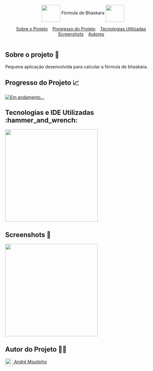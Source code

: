 <p align=center><img align="center" src="https://i.imgur.com/oscZqUy.png" height="55" width="60"/> Fórmula de Bhaskara <img align="center" src="https://i.imgur.com/oscZqUy.png" height="55" width="60"/></p>

<div id="inicio" align=center>
  <a href="#sobre">Sobre o Projeto</a>&nbsp;&nbsp;&nbsp;
  <a href="#progresso">Progresso do Projeto</a>&nbsp;&nbsp;&nbsp;  
  <a href="#linguagens">Tecnologias Utilizadas</a>&nbsp;&nbsp;&nbsp;
  <a href="#screenshots">Screenshots</a>&nbsp;&nbsp;&nbsp;
  <a href="#autores">Autores</a>&nbsp;&nbsp;&nbsp;  
</div><br>

<h2 id="sobre">Sobre o projeto 🔎</h2>
<p>Pequena aplicação desenvolvida para calcular a fórmula de bhaskara.</p>

<h2 id="progresso">Progresso do Projeto 📈</h2>

<a href="#" title="STATUS"><img src="https://img.shields.io/badge/STATUS-Concluído-green?style=for-the-badge" alt="Em andamento..."></a>

<h2 id="linguagens">Tecnologias e IDE Utilizadas :hammer_and_wrench:</h2>
 

<div style="display: inline_block">
<!-- LOGOS C# | VISUAL STUDIO -->   
<img align="center" src="https://logodix.com/logo/1803750.png" width="300"/>
  
<h2 id="screenshots">Screenshots 📸</h2>

  <!--<b><i>EM BREVE...</i></b>-->

<img align="center" src="https://i.imgur.com/n7MDn97.png" width="300"/> 

<!-- <h2 id="demoprojeto">Instalação <img align="center" src="https://i.imgur.com/EWZi3bs.png" width="35"/></h2>

*1)* Execute o script do banco de dados, para cria-lo (utilize o SGBD MySQL que for de sua preferência).<br>
*2)* Abra o projeto no NetBeans (pode ser utilizado o eclipse, porém este projeto foi construído no NetBeans).<br>
*3)* Configure na classe ModuloConexao.java as credenciais do seu banco de dados.<br>
*4)* Após todos os procedimentos listados acima, é só rodar o projeto. -->
   
<h2 id="autores">Autor do Projeto 👨‍💼</h2>
<a href="https://github.com/AhMoutinho/" title="André Moutinho"><img align="center" src="https://i.imgur.com/VN0Vh9S.png" width="25"/> André Moutinho</a>
